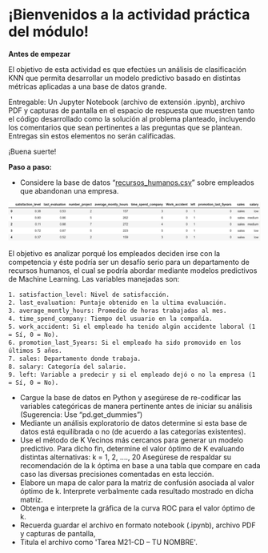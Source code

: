 # ¡Bienvenidos a la actividad práctica del módulo! 

**Antes de empezar**

El objetivo de esta actividad es que efectúes un análisis de clasificación KNN que permita desarrollar un modelo predictivo basado en distintas métricas aplicadas a una base de datos grande.

Entregable: Un Jupyter Notebook (archivo de extensión .ipynb), archivo PDF y capturas de pantalla en el espacio de respuesta que muestren tanto el código desarrollado como la solución al problema planteado, incluyendo los comentarios que sean pertinentes a las preguntas que se plantean. Entregas sin estos elementos no serán calificadas.

¡Buena suerte!

**Paso a paso:**

- Considere la base de datos “[recursos_humanos.csv](https://drive.google.com/file/d/1NlY7I_XVgZWCj6A-BJKlL2076WKOyPqc/view?usp=sharing)” sobre empleados que abandonan una empresa.

﻿![img](./assets/original.png)

El objetivo es analizar porqué los empleados deciden irse con la competencia y éste podría ser un desafío serio para un departamento de recursos humanos, el cual se podría abordar mediante modelos predictivos de Machine Learning. Las variables manejadas son: 

    1. satisfaction_level: Nivel de satisfacción. 
    2. last_evaluation: Puntaje obtenido en la ultima evaluación.
    3. average_montly_hours: Promedio de horas trabajadas al mes.
    4. time_spend_company: Tiempo del usuario en la compañía. 
    5. work_accident: Si el empleado ha tenido algún accidente laboral (1 = Sí, 0 = No).
    6. promotion_last_5years: Si el empleado ha sido promovido en los últimos 5 años.
    7. sales: Departamento donde trabaja. 
    8. salary: Categoría del salario. 
    9. left: Variable a predecir y si el empleado dejó o no la empresa (1 = Sí, 0 = No).

- Cargue la base de datos en Python y asegúrese de re-codificar las variables categóricas de manera pertinente antes de iniciar su análisis (Sugerencia: Use “pd.get_dummies”) 
- Mediante un análisis exploratorio de datos determine si esta base de datos está equilibrada o no (de acuerdo a las categorías existentes). 
- Use el método de K Vecinos más cercanos para generar un modelo predictivo. Para dicho fin, determine el valor óptimo de K evaluando distintas alternativas:  k = 1, 2, ...., 20 Asegúrese de respaldar su recomendación de la k óptima en base a una tabla que compare en cada caso las diversas precisiones comentadas en esta lección. 
- Elabore un mapa de calor para la matriz de confusión asociada al valor óptimo de k. Interprete verbalmente cada resultado mostrado en dicha matriz. 
- Obtenga e interprete la gráfica de la curva ROC para el valor óptimo de k. 
- Recuerda guardar el archivo en formato notebook (.ipynb), archivo PDF y capturas de pantalla,
- Titula el archivo como 'Tarea M21-CD – TU NOMBRE'.